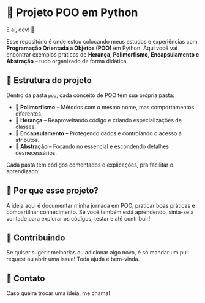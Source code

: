 # 🐍 Projeto POO em Python  

E aí, dev! 👋  

Esse repositório é onde estou colocando meus estudos e experiências com **Programação Orientada a Objetos (POO)** em Python. Aqui você vai encontrar exemplos práticos de **Herança, Polimorfismo, Encapsulamento e Abstração** – tudo organizado de forma didática.  

## 📂 Estrutura do projeto  
Dentro da pasta `poo`, cada conceito de POO tem sua própria pasta:  

- **🔹 Polimorfismo** – Métodos com o mesmo nome, mas comportamentos diferentes.  
- **🔸 Herança** – Reaproveitando código e criando especializações de classes.  
- **🔹 Encapsulamento** – Protegendo dados e controlando o acesso a atributos.  
- **🔸 Abstração** – Focando no essencial e escondendo detalhes desnecessários.  

Cada pasta tem códigos comentados e explicações, pra facilitar o aprendizado!  

## 🚀 Por que esse projeto?  
A ideia aqui é documentar minha jornada em POO, praticar boas práticas e compartilhar conhecimento. Se você também está aprendendo, sinta-se à vontade para explorar os códigos, testar e até contribuir!  

## 🤝 Contribuindo  
Se quiser sugerir melhorias ou adicionar algo novo, é só mandar um pull request ou abrir uma issue! Toda ajuda é bem-vinda.  

## 📩 Contato  
Caso queira trocar uma ideia, me chama!  
